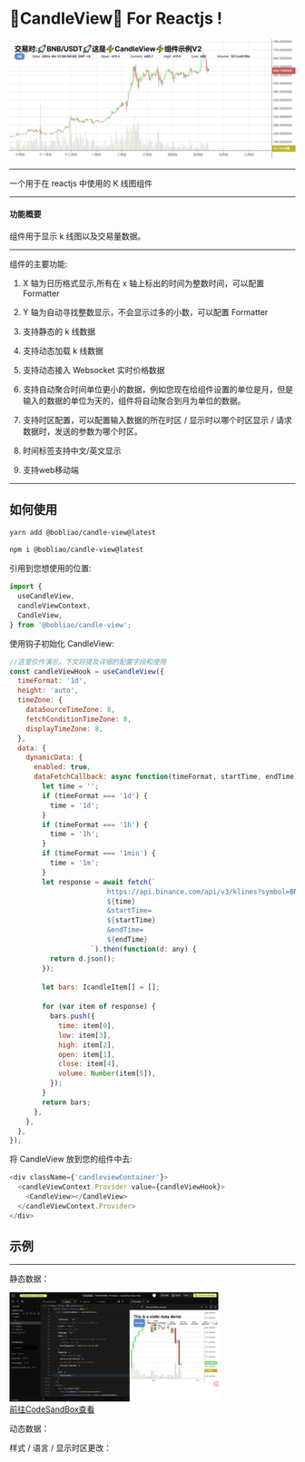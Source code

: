 # **🚀CandleView🚀 For Reactjs !**

![](exampleImage/README/2024-06-13-17-17-28-image.png)

---

一个用于在 reactjs 中使用的 K 线图组件

---

#### 功能概要

组件用于显示 k 线图以及交易量数据。

---

组件的主要功能:

1. X 轴为日历格式显示,所有在 x 轴上标出的时间为整数时间，可以配置 Formatter

2. Y 轴为自动寻找整数显示，不会显示过多的小数，可以配置 Formatter

3. 支持静态的 k 线数据

4. 支持动态加载 k 线数据

5. 支持动态接入 Websocket 实时价格数据

6. 支持自动聚合时间单位更小的数据，例如您现在给组件设置的单位是月，但是输入的数据的单位为天的，组件将自动聚合到月为单位的数据。

7. 支持时区配置，可以配置输入数据的所在时区 / 显示时以哪个时区显示 / 请求数据时，发送的参数为哪个时区。

8. 时间标签支持中文/英文显示

9. 支持web移动端

---

## 如何使用

```bash
yarn add @bobliao/candle-view@latest
```

```bash
npm i @bobliao/candle-view@latest
```

引用到您想使用的位置:

```javascript
import {
  useCandleView,
  candleViewContext,
  CandleView,
} from '@bobliao/candle-view';
```

使用钩子初始化 CandleView:

```javascript
//这里仅作演示，下文将提及详细的配置字段和使用
const candleViewHook = useCandleView({
  timeFormat: '1d',
  height: 'auto',
  timeZone: {
    dataSourceTimeZone: 8,
    fetchConditionTimeZone: 8,
    displayTimeZone: 8,
  },
  data: {
    dynamicData: {
      enabled: true,
      dataFetchCallback: async function(timeFormat, startTime, endTime) {
        let time = '';
        if (timeFormat === '1d') {
          time = '1d';
        }
        if (timeFormat === '1h') {
          time = '1h';
        }
        if (timeFormat === '1min') {
          time = '1m';
        }
        let response = await fetch(`
                        https://api.binance.com/api/v3/klines?symbol=BNBUSDT&interval=
                        ${time}
                        &startTime=
                        ${startTime}
                        &endTime=
                        ${endTime}
                    `).then(function(d: any) {
          return d.json();
        });

        let bars: IcandleItem[] = [];

        for (var item of response) {
          bars.push({
            time: item[0],
            low: item[3],
            high: item[2],
            open: item[1],
            close: item[4],
            volume: Number(item[5]),
          });
        }
        return bars;
      },
    },
  },
});
```

将 CandleView 放到您的组件中去:

```javascript
<div className={'candleviewContainer'}>
  <candleViewContext.Provider value={candleViewHook}>
    <CandleView></CandleView>
  </candleViewContext.Provider>
</div>
```

## 示例

-----

静态数据：

<img src="exampleImage/README/2024-06-14-09-18-54-image.png" title="" alt="" width="368">

<div>
<a target="blank" href="https://codesandbox.io/p/sandbox/candleview-static-data-x2s9xd?file=%2Fsrc%2Findex.js&layout=%257B%2522sidebarPanel%2522%253A%2522EXPLORER%2522%252C%2522rootPanelGroup%2522%253A%257B%2522direction%2522%253A%2522horizontal%2522%252C%2522contentType%2522%253A%2522UNKNOWN%2522%252C%2522type%2522%253A%2522PANEL_GROUP%2522%252C%2522id%2522%253A%2522ROOT_LAYOUT%2522%252C%2522panels%2522%253A%255B%257B%2522type%2522%253A%2522PANEL_GROUP%2522%252C%2522contentType%2522%253A%2522UNKNOWN%2522%252C%2522direction%2522%253A%2522vertical%2522%252C%2522id%2522%253A%2522clxdyzvmx0006356klq4xkzsr%2522%252C%2522sizes%2522%253A%255Bnull%252Cnull%255D%252C%2522panels%2522%253A%255B%257B%2522type%2522%253A%2522PANEL_GROUP%2522%252C%2522contentType%2522%253A%2522EDITOR%2522%252C%2522direction%2522%253A%2522horizontal%2522%252C%2522id%2522%253A%2522EDITOR%2522%252C%2522panels%2522%253A%255B%257B%2522type%2522%253A%2522PANEL%2522%252C%2522contentType%2522%253A%2522EDITOR%2522%252C%2522id%2522%253A%2522clxdyzvmx0002356k1amvme3h%2522%257D%255D%257D%252C%257B%2522type%2522%253A%2522PANEL_GROUP%2522%252C%2522contentType%2522%253A%2522SHELLS%2522%252C%2522direction%2522%253A%2522horizontal%2522%252C%2522id%2522%253A%2522SHELLS%2522%252C%2522panels%2522%253A%255B%257B%2522type%2522%253A%2522PANEL%2522%252C%2522contentType%2522%253A%2522SHELLS%2522%252C%2522id%2522%253A%2522clxdyzvmx0003356k61yfun4c%2522%257D%255D%252C%2522sizes%2522%253A%255B100%255D%257D%255D%257D%252C%257B%2522type%2522%253A%2522PANEL_GROUP%2522%252C%2522contentType%2522%253A%2522DEVTOOLS%2522%252C%2522direction%2522%253A%2522vertical%2522%252C%2522id%2522%253A%2522DEVTOOLS%2522%252C%2522panels%2522%253A%255B%257B%2522type%2522%253A%2522PANEL%2522%252C%2522contentType%2522%253A%2522DEVTOOLS%2522%252C%2522id%2522%253A%2522clxdyzvmx0005356krw1hkkot%2522%257D%255D%252C%2522sizes%2522%253A%255B100%255D%257D%255D%252C%2522sizes%2522%253A%255B50%252C50%255D%257D%252C%2522tabbedPanels%2522%253A%257B%2522clxdyzvmx0002356k1amvme3h%2522%253A%257B%2522tabs%2522%253A%255B%257B%2522id%2522%253A%2522clxdyzvmx0001356kahkhij8o%2522%252C%2522mode%2522%253A%2522permanent%2522%252C%2522type%2522%253A%2522FILE%2522%252C%2522filepath%2522%253A%2522%252Fsrc%252Findex.js%2522%252C%2522state%2522%253A%2522IDLE%2522%257D%255D%252C%2522id%2522%253A%2522clxdyzvmx0002356k1amvme3h%2522%252C%2522activeTabId%2522%253A%2522clxdyzvmx0001356kahkhij8o%2522%257D%252C%2522clxdyzvmx0005356krw1hkkot%2522%253A%257B%2522tabs%2522%253A%255B%257B%2522id%2522%253A%2522clxdyzvmx0004356k8rpap7y9%2522%252C%2522mode%2522%253A%2522permanent%2522%252C%2522type%2522%253A%2522UNASSIGNED_PORT%2522%252C%2522port%2522%253A0%252C%2522path%2522%253A%2522%252F%2522%257D%255D%252C%2522id%2522%253A%2522clxdyzvmx0005356krw1hkkot%2522%252C%2522activeTabId%2522%253A%2522clxdyzvmx0004356k8rpap7y9%2522%257D%252C%2522clxdyzvmx0003356k61yfun4c%2522%253A%257B%2522tabs%2522%253A%255B%255D%252C%2522id%2522%253A%2522clxdyzvmx0003356k61yfun4c%2522%257D%257D%252C%2522showDevtools%2522%253Atrue%252C%2522showShells%2522%253Afalse%252C%2522showSidebar%2522%253Atrue%252C%2522sidebarPanelSize%2522%253A15%257D" >前往CodeSandBox查看</a>
</div>

动态数据：

样式 / 语言 / 显示时区更改：
